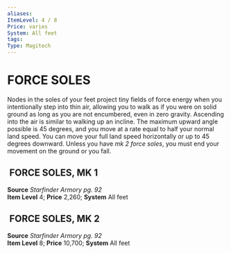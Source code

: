 ```yaml
---
aliases: 
ItemLevel: 4 / 8
Price: varies 
System: All feet
tags: 
Type: Magitech
---
```

# FORCE SOLES
Nodes in the soles of your feet project tiny fields of force energy when you intentionally step into thin air, allowing you to walk as if you were on solid ground as long as you are not encumbered, even in zero gravity. Ascending into the air is similar to walking up an incline. The maximum upward angle possible is 45 degrees, and you move at a rate equal to half your normal land speed. You can move your full land speed horizontally or up to 45 degrees downward. Unless you have _mk 2 force soles_, you must end your movement on the ground or you fall.  

##  FORCE SOLES, MK 1

**Source** _Starfinder Armory pg. 92_  
**Item Level** 4; **Price** 2,260; **System** All feet  
  
##  FORCE SOLES, MK 2

**Source** _Starfinder Armory pg. 92_  
**Item Level** 8; **Price** 10,700; **System** All feet